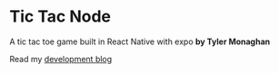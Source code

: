 # Tic Tac Node

A tic tac toe game built in React Native with expo
**by Tyler Monaghan**

Read my [development blog](http://blog.tylermonaghan.com)
